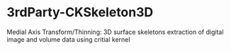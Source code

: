 # 3rdParty-CKSkeleton3D
Medial Axis Transform/Thinning: 3D surface skeletons extraction of digital image and volume data using critial kernel 

